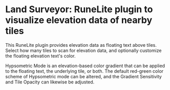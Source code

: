 # Land Surveyor: RuneLite plugin to visualize elevation data of nearby tiles

This RuneLite plugin provides elevation data as floating text above tiles.
Select how many tiles to scan for elevation data, and optionally customize the floating elevation text's color.

Hypsometric Mode is an elevation-based color gradient that can be applied to the floating text, the underlying tile, or both. The default red-green color scheme of Hypsometric mode can be altered, and the Gradient Sensitivity and Tile Opacity can likewise be adjusted.